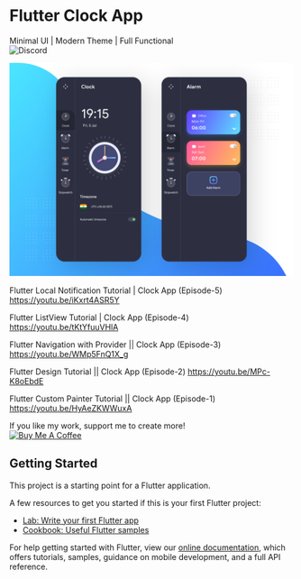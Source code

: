 # Flutter Clock App
Minimal UI | Modern Theme | Full Functional<br>
![Discord](https://img.shields.io/discord/731616556622282814?logo=discord&logoColor=white)

<p align="center">
  <img src="flutter_clock_app.png" alt="flutter alarm clock app" title="Screenshot">
</p>

Flutter Local Notification Tutorial | Clock App (Episode-5)
https://youtu.be/iKxrt4ASR5Y

Flutter ListView Tutorial | Clock App (Episode-4)
https://youtu.be/tKtYfuuVHlA

Flutter Navigation with Provider || Clock App (Episode-3)
https://youtu.be/WMp5FnQ1X_g

Flutter Design Tutorial || Clock App (Episode-2)
https://youtu.be/MPc-K8oEbdE

Flutter Custom Painter Tutorial || Clock App (Episode-1)
https://youtu.be/HyAeZKWWuxA

If you like my work, support me to create more!<br>
<a href="https://www.buymeacoffee.com/afzalali15" target="_blank"><img src="https://cdn.buymeacoffee.com/buttons/default-orange.png" alt="Buy Me A Coffee" style="height: 51px !important;width: 217px !important;" ></a>

## Getting Started

This project is a starting point for a Flutter application.

A few resources to get you started if this is your first Flutter project:

- [Lab: Write your first Flutter app](https://flutter.dev/docs/get-started/codelab)
- [Cookbook: Useful Flutter samples](https://flutter.dev/docs/cookbook)

For help getting started with Flutter, view our
[online documentation](https://flutter.dev/docs), which offers tutorials,
samples, guidance on mobile development, and a full API reference.
